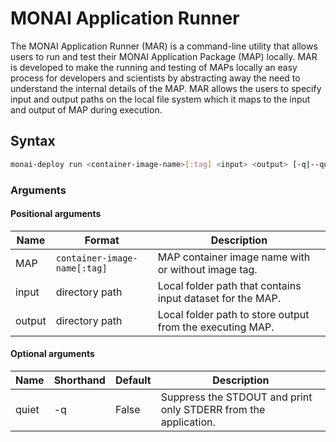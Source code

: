 # MONAI Application Runner

The MONAI Application Runner (MAR) is a command-line utility that allows users to run and test their MONAI Application Package (MAP) locally. MAR is developed to make the running and testing of MAPs locally an easy process for developers and scientists by abstracting away the need to understand the internal details of the MAP. MAR allows the users to specify input and output paths on the local file system which it maps to the input and output of MAP during execution.

## Syntax

```bash
monai-deploy run <container-image-name>[:tag] <input> <output> [-q|--quiet]
```

### Arguments

#### Positional arguments

| Name     | Format                           | Description                                                   |
| -------- | -------------------------------- | ------------------------------------------------------------- |
| MAP      | `container-image-name[:tag]`     | MAP container image name with or without image tag.           |
| input    | directory path                   | Local folder path that contains input dataset for the MAP.    |
| output   | directory path                   | Local folder path to store output from the executing MAP.     |

#### Optional arguments

| Name                | Shorthand  | Default    | Description                                                       |
| ------------------- | ---------- | ---------- | --------------------------------------------------------------    |
| quiet               | -q         | False      | Suppress the STDOUT and print only STDERR from the application.   |
